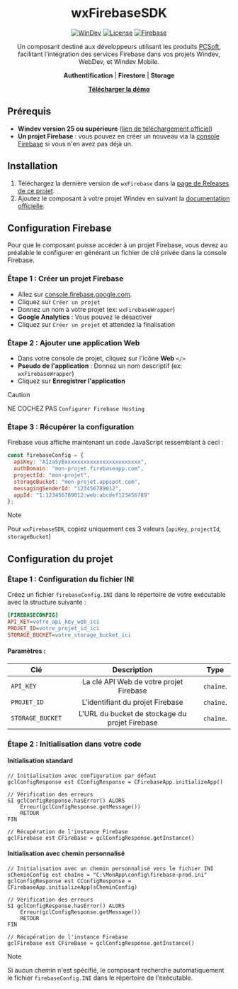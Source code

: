 <h1 align="center">wxFirebaseSDK</h1>

<div align="center">

[![WinDev](https://img.shields.io/badge/WinDev-25+-blue.svg?style=for-the-badge)](https://pcsoft.fr/)
[![License](https://img.shields.io/badge/License-MIT-green.svg?style=for-the-badge)](LICENSE)
[![Firebase](https://img.shields.io/badge/Firebase-REST_API-orange.svg?style=for-the-badge)](https://firebase.google.com/docs/reference/rest)

</div>

<p align="center">
    Un composant destiné aux développeurs utilisant les produits 
    <a href="https://pcsoft.fr/" target="_blank">PCSoft</a>, facilitant l'intégration des services Firebase dans vos projets Windev, WebDev, et Windev Mobile.
</p>

<p align="center">
    <strong>Authentification</strong> | <strong>Firestore</strong> | <strong>Storage</strong>
</p>

<p align="center">
    <a href="/Ressources/Exemple/" target="_blank"><strong>Télécharger la démo </strong></a>
</p>

## Prérequis

- **Windev version 25 ou supérieure** ([lien de téléchargement officiel](https://pcsoft.fr/st/telec/index.html))
- **Un projet Firebase** : vous pouvez en créer un nouveau via la [console Firebase](https://console.firebase.google.com/u/0/) si vous n'en avez pas déjà un.

## Installation

1. Téléchargez la dernière version de `wxFirebase` dans la [page de Releases de ce projet](https://github.com/pcsoft-toolkit/wxFirebaseSDK/releases).
2. Ajoutez le composant à votre projet Windev en suivant la [documentation officielle](https://doc.pcsoft.fr/?2014006).

## Configuration Firebase

Pour que le composant puisse accéder à un projet Firebase, vous devez au préalable le configurer en générant un fichier de clé privée dans la console Firebase.

### Étape 1 : Créer un projet Firebase

- Allez sur [console.firebase.google.com](https://console.firebase.google.com).
- Cliquez sur `Créer un projet`
- Donnez un nom à votre projet (ex: `wxFirebaseWrapper`)
- **Google Analytics** : Vous pouvez le désactiver
- Cliquez sur `Créer un projet` et attendez la finalisation

### Étape 2 : Ajouter une application Web
- Dans votre console de projet, cliquez sur l'icône **Web** `</>`
- **Pseudo de l'application** : Donnez un nom descriptif (ex: `wxFirebaseWrapper`)
- Cliquez sur **Enregistrer l'application**
> [!CAUTION]
>  NE COCHEZ PAS `Configurer Firebase Hosting`

### Étape 3 : Récupérer la configuration
Firebase vous affiche maintenant un code JavaScript ressemblant à ceci :
```js
const firebaseConfig = {
  apiKey: "AIzaSyBxxxxxxxxxxxxxxxxxxxxxxxx",
  authDomain: "mon-projet.firebaseapp.com", 
  projectId: "mon-projet",
  storageBucket: "mon-projet.appspot.com",
  messagingSenderId: "123456789012",
  appId: "1:123456789012:web:abcdef123456789"
};
```
> [!NOTE]
> Pour `wxFirebaseSDK`, copiez uniquement ces 3 valeurs (`apiKey`, `projectId`, `storageBucket`)

## Configuration du projet
### Étape 1 : Configuration du fichier INI
Créez un fichier `firebaseConfig.INI` dans le répertoire de votre exécutable avec la structure suivante :
```ini
[FIREBASECONFIG]
API_KEY=votre_api_key_web_ici
PROJET_ID=votre_projet_id_ici
STORAGE_BUCKET=votre_storage_bucket_ici
```
#### Paramètres :
| Clé | Description | Type |
| --- | :-: | --- |
| `API_KEY` | La clé API Web de votre projet Firebase | `chaîne`.
| `PROJET_ID`  | L'identifiant du projet Firebase | `chaîne`.
| `STORAGE_BUCKET` | L'URL du bucket de stockage du projet Firebase | `chaîne`.

### Étape 2 : Initialisation dans votre code
#### Initialisation standard
```WLangage
// Initialisation avec configuration par défaut
gclConfigResponse est CConfigResponse = CFirebaseApp.initializeApp()

// Vérification des erreurs
SI gclConfigResponse.hasError() ALORS
	Erreur(gclConfigResponse.getMessage())
	RETOUR
FIN

// Récupération de l'instance Firebase
gclFirebase est CFireBase = gclConfigResponse.getInstance()
```

#### Initialisation avec chemin personnalisé
```WLangage
// Initialisation avec un chemin personnalisé vers le fichier INI
sCheminConfig est chaîne = "C:\MonApp\config\firebase-prod.ini"
gclConfigResponse est CConfigResponse = CFirebaseApp.initializeApp(sCheminConfig)

// Vérification des erreurs
SI gclConfigResponse.hasError() ALORS
	Erreur(gclConfigResponse.getMessage())
	RETOUR
FIN

// Récupération de l'instance Firebase
gclFirebase est CFireBase = gclConfigResponse.getInstance()
```
> [!NOTE]
>  Si aucun chemin n'est spécifié, le composant recherche automatiquement le fichier `firebaseConfig.INI` dans le répertoire de l'exécutable.